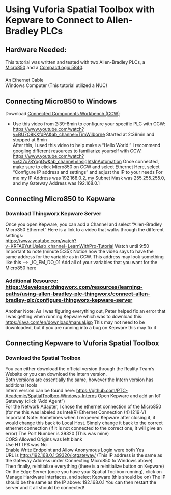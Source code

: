 # Using Vuforia Spatial Toolbox with Kepware to Connect to Allen-Bradley PLCs 
 
## Hardware Needed:  
This tutorial was written and tested with two Allen-Bradley PLCs, a [Micro850](https://literature.rockwellautomation.com/idc/groups/literature/documents/um/2080-um002_-en-e.pdf ) and a [CompactLogix 5840](https://literature.rockwellautomation.com/idc/groups/literature/documents/um/5069-um002_-en-p.pdf).

###
An Ethernet Cable  
Windows Computer (This tutorial utilized a NUC)  

## Connecting Micro850 to Windows 
Download [Connected Components Workbench (CCW)](https://compatibility.rockwellautomation.com/Pages/MultiProductFindDownloads.aspx?crumb=112&refSoft=1&toggleState=&versions=57681) 
- Use this video from 2:39-8min to configure your specific PLC with CCW: https://www.youtube.com/watch?v=BU7O8KXfdPA&ab_channel=TimWilborne 
Started at 2:39min and stopped at 8min  
After this, I used this video to help make a “Hello World.” I recommend googling different resources to familiarize yourself with CCW.  
https://www.youtube.com/watch?v=CI7o78YogGw&ab_channel=InsightsInAutomation 
Once connected, make sure to click Micro850 on CCW and select Ethernet 
Here, select “Configure IP address and settings” and adjust the IP to your needs 
For me my IP Address was 192.168.0.2, my Subnet Mask was 255.255.255.0, and my Gateway Address was 192.168.0.1 

## Connecting Micro850 to Kepware 

### Download Thingworx Kepware Server  
Once you open Kepware, you can add a Channel and select “Allen-Bradley Micro850 Ethernet” 
Here is a link to a video that walks through the different settings:  
https://www.youtube.com/watch?v=KRFA9YutiUs&ab_channel=LearnWithPro-Tutorial 
Watch until 9:50  
Important to note (minute 5:35): Notice how the video says to have the same address for the variable as in CCW. This address may look something like this --> _IO_EM_DO_01 
Add all of your variables that you want for the Micro850 here 

### Additional Resource: https://developer.thingworx.com/resources/learning-paths/using-allen-bradley-plc-thingworx/connect-allen-bradley-plc/configure-thingworx-kepware-server 
Another Note: As I was figuring everything out, Peter helped fix an error that I was getting when running Kepware which was to download this: https://java.com/en/download/manual.jsp 
This may not need to be downloaded, but if you are running into a bug on Kepware this may fix it 

## Connecting Kepware to Vuforia Spatial Toolbox 

### Download the Spatial Toolbox 
You can either download the official version through the Reality Team’s Website or you can download the intern version.  
Both versions are essentially the same, however the Intern version has additional tools  
Intern version can be found here: https://github.com/PTC-Academic/SpatialToolbox-Windows-Interns 
Open Kepware and add an IoT Gateway (click “Add Agent”)  
For the Network Adapter, I chose the ethernet connection of the Micro850 (for me this was labeled as Intel(R) Ethernet Connection (4) I219-V)  
Important Note: Sometimes when I reopened Kepware after closing it, it would change this back to Local Host. Simply change it back to the correct ethernet connection (if it is not connected to the correct one, it will give an error) 
The Port Number is 39320 (This was mine)  
CORS Allowed Origins was left blank  
Use HTTPS was No  
Enable Write Endpoint and Allow Anonymous Login were both Yes  
URL is http://192.168.0.1:39320/iotgateway/ (This IP address is the same as the Gateway Address under Connecting Micro850 to Windows above)  
Then finally, reinitialize everything (there is a reinitialize button on Kepware)  
On the Edge Server (once you have your Spatial Toolbox running), click on Manage Hardware Interfaces, and select Kepware (this should be on) 
The IP should be the same as the IP above: 192.168.0.1 
You can then restart the server and it all should be connected!  
 
